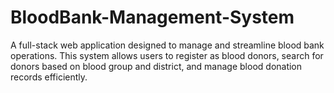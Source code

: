 # BloodBank-Management-System
A full-stack web application designed to manage and streamline blood bank operations. This system allows users to register as blood donors, search for donors based on blood group and district, and manage blood donation records efficiently.
